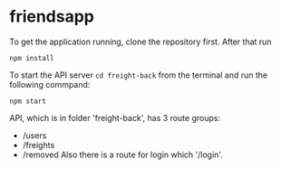 # friendsapp

To get the application running, clone the repository first.
After that run

```
npm install
```

To start the API server `cd freight-back` from the terminal and run the following commpand:
```
npm start
```

API, which is in folder 'freight-back', has 3 route groups:
 - /users
 - /freights
 - /removed
Also there is a route for login which '/login'.





